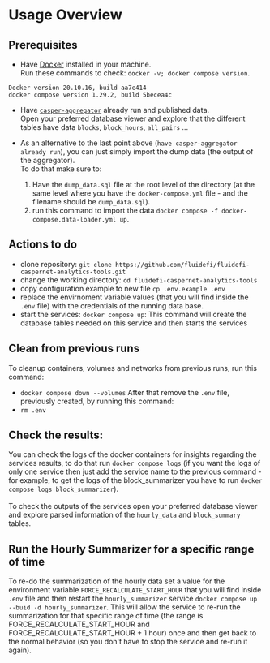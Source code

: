# Usage Overview


## Prerequisites
- Have [Docker](https://www.docker.com/) installed in your machine. <br>
Run these commands to check: `docker -v; docker compose version`.
```
Docker version 20.10.16, build aa7e414
docker compose version 1.29.2, build 5becea4c
```
- Have [`casper-aggregator`](https://github.com/fluidefi/fluidefi-caspernet-aggregator-tools) already run and published data. <br>
Open your preferred database viewer and explore that the different tables have data `blocks`, `block_hours`, `all_pairs` ... <br>

- As an alternative to the last point above (`have casper-aggregator already run`), you can just simply import the dump data (the output of the aggregator).<br>
To do that make sure to:
  1. Have the `dump_data.sql` file at the root level of the directory (at the same level where you have the `docker-compose.yml` file - and the filename should be `dump_data.sql`).
  2. run this command to import the data `docker compose -f docker-compose.data-loader.yml up`.



## Actions to do
- clone repository: `git clone https://github.com/fluidefi/fluidefi-caspernet-analytics-tools.git`
- change the working directory: `cd fluidefi-caspernet-analytics-tools`
- copy configuration example to new file `cp .env.example .env`
- replace the envirnoment variable values (that you will find inside the `.env` file) with the credentials of the running data base.
- start the services: `docker compose up`: This command will create the database tables needed on this service and then starts the services


## Clean from previous runs
To cleanup containers, volumes and networks from previous runs, run this command: 
- `docker compose down --volumes`
After that remove the `.env` file, previously created, by running this command:
- `rm .env` 


## Check the results:

You can check the logs of the docker containers for insights regarding the services results, to do that run `docker compose logs` (if you want the logs of only one service then just add the service name to the previous command - for example, to get the logs of the block_summarizer you have to run `docker compose logs block_summarizer`).<br><br> 
To check the outputs of the services open your preferred database viewer and explore parsed information of the `hourly_data` and `block_summary` tables.


## Run the Hourly Summarizer for a specific range of time

To re-do the summarization of the hourly data set a value for the environment variable `FORCE_RECALCULATE_START_HOUR` that you will find inside `.env` file and then restart the `hourly_summarizer` service `docker compose up --buid -d hourly_summarizer`. This will allow the service to re-run the summarization for that specific range of time (the range is FORCE_RECALCULATE_START_HOUR and FORCE_RECALCULATE_START_HOUR + 1 hour) once and then get back to the normal behavior (so you don't have to stop the service and re-run it again).